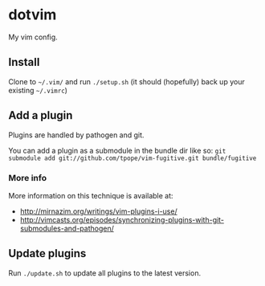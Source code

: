 # dotvim

My vim config. 

## Install

Clone to `~/.vim/` and run `./setup.sh` (it should (hopefully) back up your existing `~/.vimrc`)


## Add a plugin

Plugins are handled by pathogen and git.

You can add a plugin as a submodule in the bundle dir like so:
`git submodule add git://github.com/tpope/vim-fugitive.git bundle/fugitive`


### More info

More information on this technique is available at:
* http://mirnazim.org/writings/vim-plugins-i-use/
* http://vimcasts.org/episodes/synchronizing-plugins-with-git-submodules-and-pathogen/


## Update plugins

Run `./update.sh` to update all plugins to the latest version.
